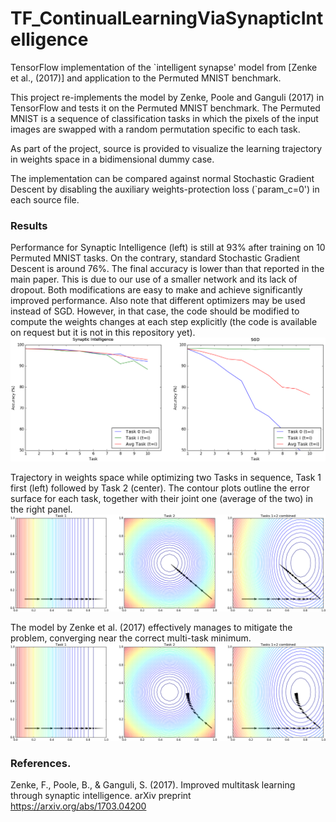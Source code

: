 # TF_ContinualLearningViaSynapticIntelligence
TensorFlow implementation of the `intelligent synapse' model from [Zenke et al., (2017)] and application to the Permuted MNIST benchmark.

This project re-implements the model by Zenke, Poole and Ganguli (2017) in TensorFlow and tests it on the Permuted MNIST benchmark. The Permuted MNIST is a sequence of classification tasks in which the pixels of the input images are swapped with a random permutation specific to each task.

As part of the project, source is provided to visualize the learning trajectory in weights space in a bidimensional dummy case.

The implementation can be compared against normal Stochastic Gradient Descent by disabling the auxiliary weights-protection loss (`param_c=0') in each source file.



### Results
Performance for Synaptic Intelligence (left) is still at 93% after training on 10 Permuted MNIST tasks. On the contrary, standard Stochastic Gradient Descent is around 76%. The final accuracy is lower than that reported in the main paper. This is due to our use of a smaller network and its lack of dropout. Both modifications are easy to make and achieve significantly improved performance. Also note that different optimizers may be used instead of SGD. However, in that case, the code should be modified to compute the weights changes at each step explicitly (the code is available on request but it is not in this repository yet).
![alt tag](images/accuracy.png)



Trajectory in weights space while optimizing two Tasks in sequence, Task 1 first (left) followed by Task 2 (center). The contour plots outline the error surface for each task, together with their joint one (average of the two) in the right panel.
![alt tag](images/visualization_sgd.png)

The model by Zenke et al. (2017) effectively manages to mitigate the problem, converging near the correct multi-task minimum.
![alt tag](images/visualization_synint.png)



### References.

Zenke, F., Poole, B., & Ganguli, S. (2017). Improved multitask learning through synaptic intelligence. arXiv preprint https://arxiv.org/abs/1703.04200


